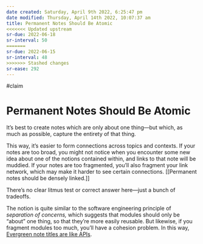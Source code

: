 ```yaml
---
date created: Saturday, April 9th 2022, 6:25:47 pm
date modified: Thursday, April 14th 2022, 10:07:37 am
title: Permanent Notes Should Be Atomic
<<<<<<< Updated upstream
sr-due: 2022-06-18
sr-interval: 50
=======
sr-due: 2022-06-15
sr-interval: 48
>>>>>>> Stashed changes
sr-ease: 292
---
```


#claim

# Permanent Notes Should Be Atomic

It’s best to create notes which are only about one thing—but which, as much as possible, capture the entirety of that thing.

This way, it’s easier to form connections across topics and contexts. If your notes are too broad, you might not notice when you encounter some new idea about one of the notions contained within, and links to that note will be muddied. If your notes are too fragmented, you’ll also fragment your link network, which may make it harder to see certain connections. [[Permanent notes should be densely linked.]]

There’s no clear litmus test or correct answer here—just a bunch of tradeoffs.

The notion is quite similar to the software engineering principle of _separation of concerns,_ which suggests that modules should only be “about” one thing, so that they’re more easily reusable. But likewise, if you fragment modules too much, you’ll have a cohesion problem. In this way, [Evergreen note titles are like APIs](https://notes.andymatuschak.org/z3XP5GRmd9z1D2qCE7pxUvbeSVeQuMiqz9x1C).
